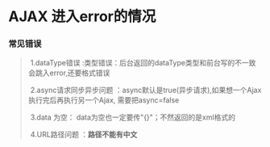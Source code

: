 # AJAX 进入error的情况

### 常见错误

> ​	  1.dataType错误 :类型错误：后台返回的dataType类型和前台写的不一致会跳入error,还要格式错误
>
> ​	 2.async请求同步异步问题 ：async默认是true(异步请求),如果想一个Ajax执行完后再执行另一个Ajax, 需要把async=false
>
> ​      3.data 为空：  data为空也一定要传"{}"；不然返回的是xml格式的
>
> ​	  4.URL路径问题 ：**路径不能有中文**

